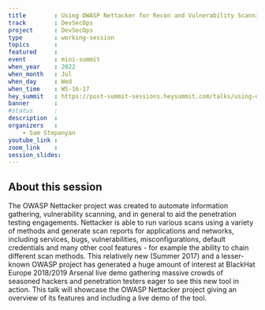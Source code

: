 ```yaml
---
title        : Using OWASP Nettacker for Recon and Vulnerability Scanning 
track        : DevSecOps
project      : DevSecOps
type         : working-session
topics       : 
featured     :
event        : mini-summit
when_year    : 2022
when_month   : Jul
when_day     : Wed
when_time    : WS-16-17
hey_summit   : https://post-summit-sessions.heysummit.com/talks/using-owasp-nettacker-for-recon-and-vulnerability-scanning/
banner       : 
#status      : 
description  :
organizers   :
    - Sam Stepanyan  
youtube_link : 
zoom_link    : 
session_slides:
---
```




## About this session
The OWASP Nettacker project was created to automate information gathering, vulnerability scanning, and in general to aid the penetration testing engagements. Nettacker is able to run various scans using a variety of methods and generate scan reports for applications and networks, including services, bugs, vulnerabilities, misconfigurations, default credentials and many other cool features - for example the ability to chain different scan methods. This relatively new (Summer 2017) and a lesser-known OWASP project has generated a huge amount of interest at BlackHat Europe 2018/2019 Arsenal live demo gathering massive crowds of seasoned hackers and penetration testers eager to see this new tool in action. This talk will showcase the OWASP Nettacker project giving an overview of its features and including a live demo of the tool.
